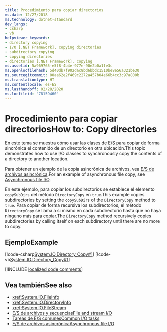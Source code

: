 ```yaml
---
title: Procedimiento para copiar directorios
ms.date: 12/27/2018
ms.technology: dotnet-standard
dev_langs:
- csharp
- vb
helpviewer_keywords:
- directory copying
- I/O [.NET Framework], copying directories
- subdirectory copying
- copying directories
- directories [.NET Framework], copying
ms.assetid: 5a969765-e5f8-4b4e-977e-90e2b0a1fe3c
ms.openlocfilehash: 5d40db7f902dac8bd6bbdc1510be8e56a321be30
ms.sourcegitcommit: 00aa62e2f469c2272a457b04e66b4cc3c97a800b
ms.translationtype: HT
ms.contentlocale: es-ES
ms.lasthandoff: 02/28/2020
ms.locfileid: "78159460"
---
```

# <a name="how-to-copy-directories"></a><span data-ttu-id="9dd7e-102">Procedimiento para copiar directorios</span><span class="sxs-lookup"><span data-stu-id="9dd7e-102">How to: Copy directories</span></span>
<span data-ttu-id="9dd7e-103">En este tema se muestra cómo usar las clases de E/S para copiar de forma sincrónica el contenido de un directorio en otra ubicación.</span><span class="sxs-lookup"><span data-stu-id="9dd7e-103">This topic demonstrates how to use I/O classes to synchronously copy the contents of a directory to another location.</span></span>

<span data-ttu-id="9dd7e-104">Para obtener un ejemplo de la copia asincrónica de archivos, vea [E/S de archivos asincrónica](../../../docs/standard/io/asynchronous-file-i-o.md).</span><span class="sxs-lookup"><span data-stu-id="9dd7e-104">For an example of asynchronous file copy, see [Asynchronous file I/O](../../../docs/standard/io/asynchronous-file-i-o.md).</span></span>

<span data-ttu-id="9dd7e-105">En este ejemplo, para copiar los subdirectorios se establece el elemento `copySubDirs` del método `DirectoryCopy` en `true`.</span><span class="sxs-lookup"><span data-stu-id="9dd7e-105">This example copies subdirectories by setting the `copySubDirs` of the `DirectoryCopy` method to `true`.</span></span> <span data-ttu-id="9dd7e-106">Para copiar de forma recursiva los subdirectorios, el método `DirectoryCopy` se llama a si mismo en cada subdirectorio hasta que no haya ninguno más para copiar.</span><span class="sxs-lookup"><span data-stu-id="9dd7e-106">The `DirectoryCopy` method recursively copies subdirectories by calling itself on each subdirectory until there are no more to copy.</span></span>  
  
## <a name="example"></a><span data-ttu-id="9dd7e-107">Ejemplo</span><span class="sxs-lookup"><span data-stu-id="9dd7e-107">Example</span></span>  
 [!code-csharp[System.IO.Directory_Copy#1](../../../samples/snippets/csharp/VS_Snippets_CLR_System/system.IO.Directory_Copy/cs/program.cs#1)]
 [!code-vb[System.IO.Directory_Copy#1](../../../samples/snippets/visualbasic/VS_Snippets_CLR_System/system.IO.Directory_Copy/vb/Program.vb#1)]  
  
[!INCLUDE [localized code comments](../../../includes/code-comments-loc.md)]

## <a name="see-also"></a><span data-ttu-id="9dd7e-108">Vea también</span><span class="sxs-lookup"><span data-stu-id="9dd7e-108">See also</span></span>

- <xref:System.IO.FileInfo>
- <xref:System.IO.DirectoryInfo>
- <xref:System.IO.FileStream>
- [<span data-ttu-id="9dd7e-109">E/S de archivos y secuencias</span><span class="sxs-lookup"><span data-stu-id="9dd7e-109">File and stream I/O</span></span>](../../../docs/standard/io/index.md)
- [<span data-ttu-id="9dd7e-110">Tareas de E/S comunes</span><span class="sxs-lookup"><span data-stu-id="9dd7e-110">Common I/O tasks</span></span>](../../../docs/standard/io/common-i-o-tasks.md)
- [<span data-ttu-id="9dd7e-111">E/S de archivos asincrónica</span><span class="sxs-lookup"><span data-stu-id="9dd7e-111">Asynchronous file I/O</span></span>](../../../docs/standard/io/asynchronous-file-i-o.md)
